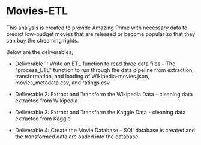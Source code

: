 # Movies-ETL
This analysis is created to provide Amazing Prime with necessary data to predict low-budget movies that are released or become popular so that they can buy the streaming rights.

Below are the deliverables;

- Deliverable 1: Write an ETL function to read three data files - The "process_ETL" function to run through the data pipeline from extraction, transformation, and loading of Wikipedia-movies.json, movies_metadata.csv, and ratings.csv

- Deliverable 2: Extract and Transform the Wikipedia Data - cleaning data extracted from Wikipedia
  
- Deliverable 3: Extract and Transform the Kaggle Data - cleaning data extracted from Kaggle
  
- Deliverable 4: Create the Movie Database - SQL database is created and the transformed data are oaded into the database.

